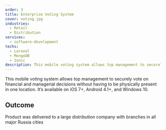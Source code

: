 ```yaml
---
order: 3
title: Enterprise Voting System
cover: voting.jpg
industries:
  - Retail
  - Distribution 
services:
  - software-development
techs:
  - Laravel
  - MongoDB
  - Ionic
description: This mobile voting system allows top management to securely vote on financial and managerial decisions without having to be physically present in one location. 
---
```

This mobile voting system allows top management to securely vote on financial and managerial decisions without having to be physically present in one location. It’s available on iOS 7+, Android 4.1+, and Windows 10.

## Outcome

Product was delivered to a large distribution company with branches in all major Russia cities
